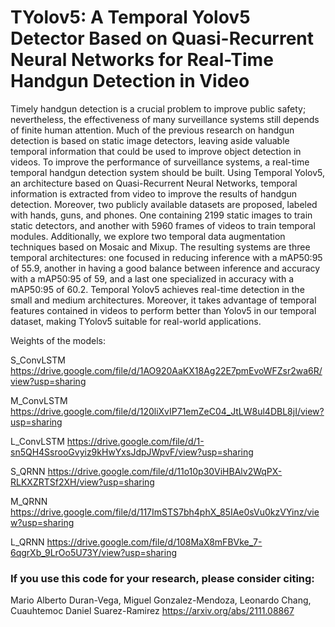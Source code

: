 # TYolov5: A Temporal Yolov5 Detector Based on Quasi-Recurrent Neural Networks for Real-Time Handgun Detection in Video

Timely handgun detection is a crucial problem to improve public safety; nevertheless, the effectiveness of many surveillance systems still depends of finite human attention. Much of the previous research on handgun detection is based on static image detectors, leaving aside valuable temporal information that could be used to improve object detection in videos. To improve the performance of surveillance systems, a real-time temporal handgun detection system should be built. Using Temporal Yolov5, an architecture based on Quasi-Recurrent Neural Networks, temporal information is extracted from video to improve the results of handgun detection. Moreover, two publicly available datasets are proposed, labeled with hands, guns, and phones. One containing 2199 static images to train static detectors, and another with 5960 frames of videos to train temporal modules. Additionally, we explore two temporal data augmentation techniques based on Mosaic and Mixup. The resulting systems are three temporal architectures: one focused in reducing inference with a mAP50:95 of 55.9, another in having a good balance between inference and accuracy with a mAP50:95 of 59, and a last one specialized in accuracy with a mAP50:95 of 60.2. Temporal Yolov5 achieves real-time detection in the small and medium architectures. Moreover, it takes advantage of temporal features contained in videos to perform better than Yolov5 in our temporal dataset, making TYolov5 suitable for real-world applications.

Weights of the models:

S_ConvLSTM https://drive.google.com/file/d/1AO920AaKX18Ag22E7pmEvoWFZsr2wa6R/view?usp=sharing

M_ConvLSTM https://drive.google.com/file/d/120liXvIP71emZeC04_JtLW8ul4DBL8jI/view?usp=sharing

L_ConvLSTM https://drive.google.com/file/d/1-sn5QH4SsrooGvyiz9kHwYxsJdpJWpvF/view?usp=sharing

S_QRNN https://drive.google.com/file/d/11o10p30ViHBAlv2WqPX-RLKXZRTSf2XH/view?usp=sharing

M_QRNN https://drive.google.com/file/d/117ImSTS7bh4phX_85IAe0sVu0kzVYinz/view?usp=sharing

L_QRNN https://drive.google.com/file/d/108MaX8mFBVke_7-6qgrXb_9LrOo5U73Y/view?usp=sharing


### If you use this code for your research, please consider citing:

Mario Alberto Duran-Vega, Miguel Gonzalez-Mendoza, Leonardo Chang, Cuauhtemoc Daniel Suarez-Ramirez
https://arxiv.org/abs/2111.08867
